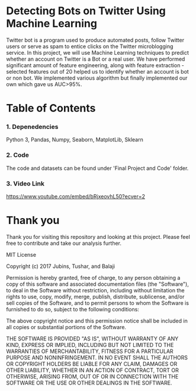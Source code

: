 # Detecting Bots on Twitter Using Machine Learning

Twitter bot is a program used to produce automated posts, follow Twitter users or serve as spam to entice clicks on the Twitter microblogging service. In this project, we will use Machine Learning techniques to predict whether an account on Twitter is a Bot or a real user. We have performed significant amount of feature engineering, along with feature extraction - selected features out of 20 helped us to identify whether an account is bot or non bot. We implemented various algorithm but finally implemented our own which gave us AUC>95%.

# Table of Contents

### 1. Depenedencies

Python 3, Pandas, Numpy, Seaborn, MatplotLib, Sklearn

### 2. Code

The code and datasets can be found under 'Final Project and Code' folder.

### 3. Video Link

https://www.youtube.com/embed/bRjxeovhL50?ecver=2

# Thank you
Thank you for visiting this repository and looking at this project. Please feel free to contribute and take our analysis further.

MIT License

Copyright (c) 2017 Jubins, Tushar, and Balaji

Permission is hereby granted, free of charge, to any person obtaining a copy
of this software and associated documentation files (the "Software"), to deal
in the Software without restriction, including without limitation the rights
to use, copy, modify, merge, publish, distribute, sublicense, and/or sell
copies of the Software, and to permit persons to whom the Software is
furnished to do so, subject to the following conditions:

The above copyright notice and this permission notice shall be included in all
copies or substantial portions of the Software.

THE SOFTWARE IS PROVIDED "AS IS", WITHOUT WARRANTY OF ANY KIND, EXPRESS OR
IMPLIED, INCLUDING BUT NOT LIMITED TO THE WARRANTIES OF MERCHANTABILITY,
FITNESS FOR A PARTICULAR PURPOSE AND NONINFRINGEMENT. IN NO EVENT SHALL THE
AUTHORS OR COPYRIGHT HOLDERS BE LIABLE FOR ANY CLAIM, DAMAGES OR OTHER
LIABILITY, WHETHER IN AN ACTION OF CONTRACT, TORT OR OTHERWISE, ARISING FROM,
OUT OF OR IN CONNECTION WITH THE SOFTWARE OR THE USE OR OTHER DEALINGS IN THE
SOFTWARE.
